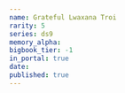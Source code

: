 ```yaml
---
name: Grateful Lwaxana Troi
rarity: 5
series: ds9
memory_alpha:
bigbook_tier: -1
in_portal: true
date:
published: true
---
```




